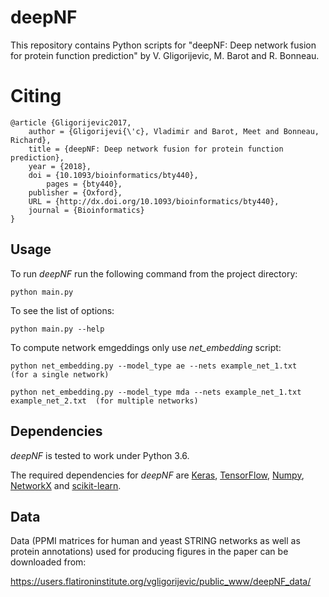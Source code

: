 # deepNF
This repository contains Python scripts for "deepNF: Deep network fusion for protein function prediction" by V. Gligorijevic, M. Barot and R. Bonneau.


# Citing
```
@article {Gligorijevic2017,
	author = {Gligorijevi{\'c}, Vladimir and Barot, Meet and Bonneau, Richard},
	title = {deepNF: Deep network fusion for protein function prediction},
	year = {2018},
	doi = {10.1093/bioinformatics/bty440},
        pages = {bty440},
	publisher = {Oxford},
	URL = {http://dx.doi.org/10.1093/bioinformatics/bty440},
	journal = {Bioinformatics}
}
```
## Usage

To run *deepNF* run the following command from the project directory:
```
python main.py
```
To see the list of options:
```
python main.py --help
```

To compute network emgeddings only use *net_embedding* script:


```
python net_embedding.py --model_type ae --nets example_net_1.txt
(for a single network)
```

```
python net_embedding.py --model_type mda --nets example_net_1.txt
example_net_2.txt  (for multiple networks)
```



## Dependencies

*deepNF* is tested to work under Python 3.6.

The required dependencies for *deepNF* are [Keras](https://keras.io/), [TensorFlow](https://www.tensorflow.org/), [Numpy](http://www.numpy.org/), [NetworkX](https://networkx.github.io/) and [scikit-learn](http://scikit-learn.org/).

## Data

Data (PPMI matrices for human and yeast STRING networks as well as protein annotations) used for producing figures in the paper can be downloaded from:

https://users.flatironinstitute.org/vgligorijevic/public_www/deepNF_data/
